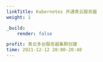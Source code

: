 ```yaml
---
linkTitle: Kubernetes 开通青云服务器
weight: 1

_build:
    render: false

profit: 青云多台服务器集群创建
time: 2021-12-12 20:00-20:40
---
```

